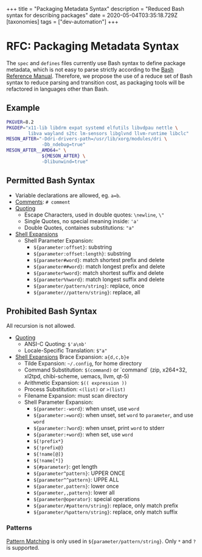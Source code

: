 +++
title = "Packaging Metadata Syntax"
description = "Reduced Bash syntax for describing packages"
date = 2020-05-04T03:35:18.729Z
[taxonomies]
tags = ["dev-automation"]
+++

# RFC: Packaging Metadata Syntax

The `spec` and `defines` files currently use Bash syntax to define package metadata, which is not easy to parse strictly according to the [Bash Reference Manual](https://www.gnu.org/savannah-checkouts/gnu/bash/manual/bash.html). Therefore, we propose the use of a reduce set of Bash syntax to reduce parsing and transition cost, as packaging tools will be refactored in languages other than Bash.

## Example

```bash
PKGVER=8.2
PKGDEP="x11-lib libdrm expat systemd elfutils libvdpau nettle \
        libva wayland s2tc lm-sensors libglvnd llvm-runtime libclc"
MESON_AFTER="-Ddri-drivers-path=/usr/lib/xorg/modules/dri \
             -Db_ndebug=true" 
MESON_AFTER__AMD64=" \
             ${MESON_AFTER} \
             -Dlibunwind=true"
```


## Permitted Bash Syntax

* Variable declarations are allowed, eg. `a=b`.
* [Comments](https://www.gnu.org/software/bash/manual/bash.html#Comments): `# comment`
* [Quoting](https://www.gnu.org/software/bash/manual/bash.html#Quoting)
  * Escape Characters, used in double quotes: `\newline`, `\"`
  * Single Quotes, no special meaning inside: `'a'`
  * Double Quotes, containes substitutions: `"a"`
* [Shell Expansions](https://www.gnu.org/software/bash/manual/bash.html#Shell-Expansions)
  * Shell Parameter Expansion:
  	* `${parameter:offset}`: substring
    * `${parameter:offset:length}`: substring
    * `${parameter#word}`: match shortest prefix and delete
    * `${parameter##word}`: match longest prefix and delete
    * `${parameter%word}`: match shortest suffix and delete
    * `${parameter%%word}`: match longest suffix and delete
    * `${parameter/pattern/string}`: replace, once
    * `${parameter//pattern/string}`: replace, all


## Prohibited Bash Syntax

All recursion is not allowed.

* [Quoting](https://www.gnu.org/software/bash/manual/bash.html#Quoting)
	* ANSI-C Quoting: `$'a\nb'`
	*	Locale-Specific Translation: `$"a"`
* [Shell Expansions](https://www.gnu.org/software/bash/manual/bash.html#Shell-Expansions)
   Brace Expansion: `a{d,c,b}e`
  * Tilde Expansion: `~/.config`, for home directory
  * Command Substitution: `$(command)` or \`command\` (zip, x264+32, xl2tpd, chibi-scheme, uemacs, llvm, qt-5)
  * Arithmetic Expansion: `$(( expression ))`
  * Process Substitution: `<(list)` or `>(list)`
  * Filename Expansion: must scan directory
  * Shell Parameter Expansion:
      * `${parameter:-word}`: when unset, use `word`
      * `${parameter:=word}`: when unset, set `word` to `parameter`, and use `word`
      * `${parameter:?word}`: when unset, print `word` to stderr
      * `${parameter:+word}`: when set, use `word`
      * `${!prefix*}`
      * `${!prefix@}`
      * `${!name[@]}`
      * `${!name[*]}`
      * `${#parameter}`: get length
      * `${parameter^pattern}`: UPPER ONCE
      * `${parameter^^pattern}`: UPPE ALL
      * `${parameter,pattern}`: lower once
      * `${parameter,,pattern}`: lower all
      * `${parameter@operator}`: special operations
      * `${parameter/#pattern/string}`: replace, only match prefix
      * `${parameter/%pattern/string}`: replace, only match suffix


### Patterns

[Pattern Matching](https://www.gnu.org/software/bash/manual/bash.html#Pattern-Matching) is only used in `${parameter/pattern/string}`. Only `*` and `?` is supported.

